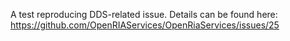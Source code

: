 A test reproducing DDS-related issue.
Details can be found here:
https://github.com/OpenRIAServices/OpenRiaServices/issues/25
